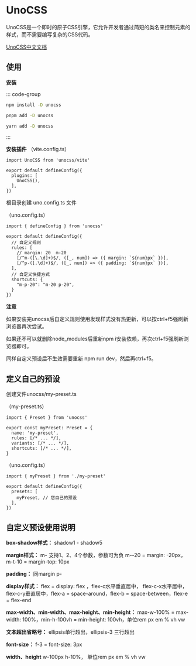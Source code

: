 # UnoCSS

UnoCSS‌是一个即时的原子CSS引擎，它允许开发者通过简短的类名来控制元素的样式，而不需要编写复杂的CSS代码。

[UnoCSS中文文档](https://unocss.jiangruyi.com/)

## 使用

**安装**

::: code-group

```sh [npm]
npm install -D unocss
```

```sh [pnpm]
pnpm add -D unocss
```

```sh [yarn]
yarn add -D unocss
```
:::

**安装插件**
（vite.config.ts）
```[vite.config.ts]
import UnoCSS from 'unocss/vite'

export default defineConfig({
  plugins: [
    UnoCSS(),
  ],
})
```

根目录创建 uno.config.ts 文件

（uno.config.ts）
```[uno.config.ts]
import { defineConfig } from 'unocss'

export default defineConfig({
  // 自定义规则
  rules: [
    // margin: 20  m-20
    [/^m-([\.\d]+)$/, ([_, num]) => ({ margin: `${num}px` })],
    [/^p-([.\d]+)$/, ([_, num]) => ({ padding: `${num}px` })],
  ],
  // 自定义快捷方式
  shortcuts: {
    "m-p-20": "m-20 p-20",
  }
})
```

**注意**

如果安装完unocss后自定义规则使用发现样式没有热更新，可以按ctrl+f5强刷新浏览器再次尝试。

如果还不可以就删除node_modules后重新npm i安装依赖，再次ctrl+f5强刷新浏览器即可。

同样自定义预设后不生效需要重新 npm run dev，然后再ctrl+f5。

## 定义自己的预设

创建文件unocss/my-preset.ts

（my-preset.ts）
```[my-preset.ts]
import { Preset } from 'unocss'

export const myPreset: Preset = {
  name: 'my-preset',
  rules: [/* ... */],
  variants: [/* ... */],
  shortcuts: [/* ... */],
}
```

（uno.config.ts）
```[uno.config.ts]
import { myPreset } from './my-preset'

export default defineConfig({
  presets: [
    myPreset, // 您自己的预设
  ],
})
```

## 自定义预设使用说明

**box-shadow样式：** shadow1 - shadow5

**margin样式：** m- 支持1、2、4个参数，参数可为负 m--20 = margin: -20px，m-t-10 = margin-top: 10px

**padding：** 同margin p-

**display样式：** flex = display: flex ，flex-c水平垂直居中， flex-c-x水平居中，flex-c-y垂直居中，flex-a = space-around，flex-b = space-between，flex-e = flex-end

**max-width、min-width、max-height、min-height：** max-w-100% = max-width: 100%，min-h-100vh = min-height: 100vh，单位rem px em % vh vw

**文本超出省略号：** ellipsis单行超出，ellipsis-3 三行超出

**font-size：** f-3 = font-size: 3px

**width、height** w-100px h-10%， 单位rem px em % vh vw


